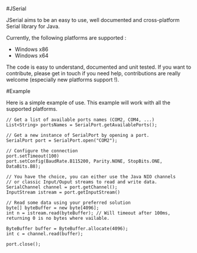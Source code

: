 #JSerial

JSerial aims to be an easy to use, well documented and cross-platform Serial library for Java.

Currently, the following platforms are supported :

* Windows x86
* Windows x64

The code is easy to understand, documented and unit tested. If you want to contribute, please get in touch
if you need help, contributions are really welcome (especially new platforms support !).

#Example

Here is a simple example of use. This example will work with all the supported platforms.

    // Get a list of available ports names (COM2, COM4, ...)
    List<String> portsNames = SerialPort.getAvailablePorts();
    
    // Get a new instance of SerialPort by opening a port.
    SerialPort port = SerialPort.open("COM2");
    
    // Configure the connection
    port.setTimeout(100)
    port.setConfig(BaudRate.B115200, Parity.NONE, StopBits.ONE, DataBits.B8);
    
    // You have the choice, you can either use the Java NIO channels
    // or classic Input/Ouput streams to read and write data.
    SerialChannel channel = port.getChannel();
    InputStream istream = port.getInputStream()
    
    // Read some data using your preferred solution
    byte[] byteBuffer = new byte[4096];
    int n = istream.read(byteBuffer); // Will timeout after 100ms, returning 0 is no bytes where vailable.
    
    ByteBuffer buffer = ByteBuffer.allocate(4096);
    int c = channel.read(buffer);
    
    port.close();

